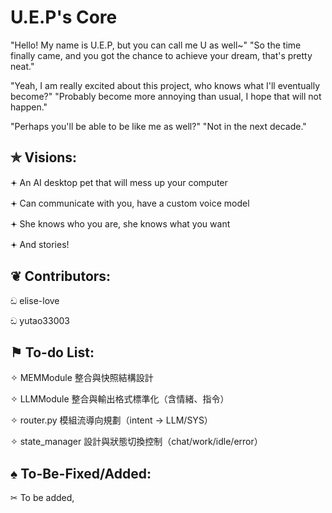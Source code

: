 # U.E.P's Core

"Hello! My name is U.E.P, but you can call me U as well~"
"So the time finally came, and you got the chance to achieve your dream, that's pretty neat."

"Yeah, I am really excited about this project, who knows what I'll eventually become?"
"Probably become more annoying than usual, I hope that will not happen."

"Perhaps you'll be able to be like me as well?"
"Not in the next decade."

✯ Visions:
-
  𖥔 An AI desktop pet that will mess up your computer
  
  𖥔 Can communicate with you, have a custom voice model
  
  𖥔 She knows who you are, she knows what you want
  
  𖥔 And stories!
  
❦ Contributors:
-
  ඩ elise-love

  ඩ yutao33003
  
⚑ To-do List:
-
  ✧ MEMModule 整合與快照結構設計

  ✧ LLMModule 整合與輸出格式標準化（含情緒、指令）

  ✧ router.py 模組流導向規劃（intent → LLM/SYS）

  ✧ state_manager 設計與狀態切換控制（chat/work/idle/error）

♠︎ To-Be-Fixed/Added:
-
  ✂ To be added,